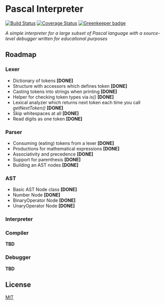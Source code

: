 # Pascal Interpreter

[![Build Status](https://travis-ci.org/ghaiklor/pascal-interpreter.svg?branch=master)](https://travis-ci.org/ghaiklor/pascal-interpreter)
[![Coverage Status](https://coveralls.io/repos/github/ghaiklor/pascal-interpreter/badge.svg?branch=master)](https://coveralls.io/github/ghaiklor/pascal-interpreter?branch=master)
[![Greenkeeper badge](https://badges.greenkeeper.io/ghaiklor/pascal-interpreter.svg)](https://greenkeeper.io/)

_A simple interpreter for a large subset of Pascal language with a source-level debugger written for educational purposes_

## Roadmap

### Lexer

- Dictionary of tokens **[DONE]**
- Structure with accessors which defines token **[DONE]**
- Casting tokens into strings when printing **[DONE]**
- Helper for checking token types via *is()* **[DONE]**
- Lexical analyzer which returns next token each time you call *getNextToken()* **[DONE]**
- Skip whitespaces at all **[DONE]**
- Read digits as one token **[DONE]**

### Parser

- Consuming (eating) tokens from a lexer **[DONE]**
- Productions for mathematical expressions **[DONE]**
- Associativity and precedence **[DONE]**
- Support for parenthesis **[DONE]**
- Building an AST nodes **[DONE]**

### AST

- Basic AST Node class **[DONE]**
- Number Node **[DONE]**
- BinaryOperator Node **[DONE]**
- UnaryOperator Node **[DONE]**

### Interpreter

### Compiler

**TBD**

### Debugger

**TBD**

## License

[MIT](./LICENSE)
